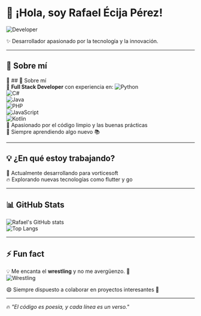 # 👋 ¡Hola, soy Rafael Écija Pérez!  
![Developer](https://media.giphy.com/media/qgQUggAC3Pfv687qPC/giphy.gif)  

✨ Desarrollador apasionado por la tecnología y la innovación.  

---

## 🚀 Sobre mí  
🔹 ## 🚀 Sobre mí  
🔹 **Full Stack Developer** con experiencia en:
![Python](https://img.shields.io/badge/Python-3776AB?style=for-the-badge&logo=python&logoColor=white)  
![C#](https://img.shields.io/badge/C%23-239120?style=for-the-badge&logo=c-sharp&logoColor=white)  
![Java](https://img.shields.io/badge/Java-007396?style=for-the-badge&logo=java&logoColor=white)  
![PHP](https://img.shields.io/badge/PHP-777BB4?style=for-the-badge&logo=php&logoColor=white)  
![JavaScript](https://img.shields.io/badge/JavaScript-F7DF1E?style=for-the-badge&logo=javascript&logoColor=black)  
![Kotlin](https://img.shields.io/badge/Kotlin-7F52FF?style=for-the-badge&logo=kotlin&logoColor=white)  
🔹 Apasionado por el código limpio y las buenas prácticas  
🔹 Siempre aprendiendo algo nuevo 📚  

---

## 💡 ¿En qué estoy trabajando?  
🔧 Actualmente desarrollando para vorticesoft  
🔥 Explorando nuevas tecnologías como flutter y go  

---


## 📊 GitHub Stats  
![Rafael's GitHub stats](https://github-readme-stats.vercel.app/api?username=RafaelEcijaPerez&show_icons=true&theme=radical)  
![Top Langs](https://github-readme-stats.vercel.app/api/top-langs/?username=RafaelEcijaPerez&layout=compact&theme=radical)  

---

## ⚡ Fun fact  
💡 Me encanta el **wrestling** y no me avergüenzo. 💪  
![Wrestling]([https://media.giphy.com/media/3o7aD1mZ9dXFOa7zHi/giphy.gif](https://media.tenor.com/7gEdxzhPcu0AAAAM/la-knight-entrance.gif))

😄 Siempre dispuesto a colaborar en proyectos interesantes 🚀  

---

🔥 _"El código es poesía, y cada línea es un verso."_  

